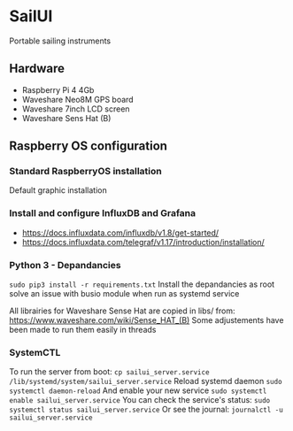 # SailUI
Portable sailing instruments

## Hardware
- Raspberry Pi 4 4Gb
- Waveshare Neo8M GPS board
- Waveshare 7inch LCD screen
- Waveshare Sens Hat (B)

## Raspberry OS configuration

### Standard RaspberryOS installation
Default graphic installation

### Install and configure InfluxDB and Grafana
- https://docs.influxdata.com/influxdb/v1.8/get-started/
- https://docs.influxdata.com/telegraf/v1.17/introduction/installation/

### Python 3 - Depandancies
`sudo pip3 install -r requirements.txt`
Install the depandancies as root solve an issue with busio module when run as systemd service

All librairies for Waveshare Sense Hat are copied in libs/ from:
https://www.waveshare.com/wiki/Sense_HAT_(B)
Some adjustements have been made to run them easily in threads

### SystemCTL
To run the server from boot:
`cp sailui_server.service /lib/systemd/system/sailui_server.service`
Reload systemd daemon
`sudo systemctl daemon-reload`
And enable your new service
`sudo systemctl enable sailui_server.service`
You can check the service's status:
`sudo systemctl status sailui_server.service`
Or see the journal:
`journalctl -u sailui_server.service`
